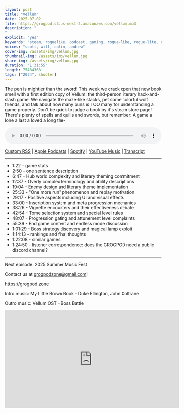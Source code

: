 ```yaml
---
layout: post
title: "Vellum"
date: 2025-07-02
file: https://grogpod.s3.us-west-2.amazonaws.com/vellum.mp3
description: "
"
explicit: "yes" 
keywords: "steam, roguelike, podcast, gaming, rogue-like, rogue-lite, roguelite, vellum, james joyce, library, hack and slash"
voices: "scott, will, colin, andrew"
cover-img: /assets/img/vellum.jpg
thumbnail-img: /assets/img/vellum.jpg
share-img: /assets/img/vellum.jpg
duration: "1:31:55"
length: 75484368   
tags: ["2024", shooter]
---
```


The pen is mightier than the sword! This week we crack open that new book smell with a first edition copy of Vellum: the third-person literary hack-and-slash game. We navigate the maze-like stacks, pet some colorful wolf friends, and talk about how many puns is TOO many for understanding a game properly. Don't be quick to judge a book by it's steam store page! There's plenty of spells and quills and swords, but remember: A game a lone a last a loved a long the-

<div class="container">
  <audio controls style="width: 100%;">
    <source src="https://grogpod.s3.us-west-2.amazonaws.com/vellum.mp3">
  </audio>
</div>

[Custom RSS](https://grogpod.zone/feed.xml) | [Apple Podcasts](https://podcasts.apple.com/us/podcast/vellum/id1650474911?i=1000715392460) | [Spotify](https://open.spotify.com/episode/3XD6pmAuD2b4k1xpxrmg11) | [YouTube Music](https://music.youtube.com/playlist?list=PL-ShOmyMvd4jYFChE6tgj0JYG8RKK4xe0) | [Transcript](https://github.com/ScottBurger/going_rogue_podcast/blob/master/docs/transcripts/vellum.txt)

---
* 1:22 - game stats
* 2:50 - one sentence description
* 6:47 - Hub world complexity and literary theming commitment
* 12:37 - Overly complex terminology and ability descriptions
* 19:04 - Enemy design and literary theme implementation
* 25:33 - "One more run" phenomenon and replay motivation
* 29:17 - Positive aspects including UI and visual effects
* 33:00 - Inscription system and meta progression mechanics
* 38:26 - Vignette encounters and their effectiveness debate
* 42:54 - Tome selection system and special level rules
* 48:07 - Progression gating and attunement level complaints
* 55:39 - End game content and endless mode discussion
* 1:01:29 - Boss strategy discovery and magical lamp exploit
* 1:14:13 - rankings and final thoughts
* 1:22:08 - similar games
* 1:24:50 - listener correspondence: does the GROGPOD need a public discord channel?
---

Next episode: 2025 Summer Music Fest

Contact us at grogpodzone@gmail.com!

https://grogpod.zone

Intro music: My Little Brown Book - Duke Ellington, John Coltrane

Outro music: Vellum OST - Boss Battle 


<div class="embed-responsive embed-responsive-16by9">
<iframe width="560" height="315" src="https://www.youtube.com/embed/xxxxxxxx" title="YouTube video player" frameborder="0" allow="accelerometer; autoplay; clipboard-write; encrypted-media; gyroscope; picture-in-picture" allowfullscreen></iframe>
</div>
